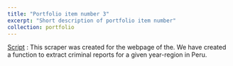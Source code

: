 ```yaml
---
title: "Portfolio item number 3"
excerpt: "Short description of portfolio item number"
collection: portfolio
---
```

[Script](https://github.com/alexanderquispe/ECO224/blob/main/Labs/replication_4/Group5_Lab4_R.ipynb)  : This scraper was created for the webpage of the. We have created a function to extract criminal reports for a given year-region in Peru.

